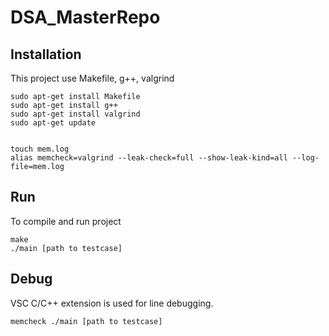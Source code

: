 # DSA_MasterRepo

## Installation
This project use Makefile, g++, valgrind 
```Shell
sudo apt-get install Makefile
sudo apt-get install g++
sudo apt-get install valgrind 
sudo apt-get update


touch mem.log
alias memcheck=valgrind --leak-check=full --show-leak-kind=all --log-file=mem.log
```
## Run
To compile and run project
```
make 
./main [path to testcase]
```

## Debug 
VSC C/C++ extension is used for line debugging.
```
memcheck ./main [path to testcase]
```
